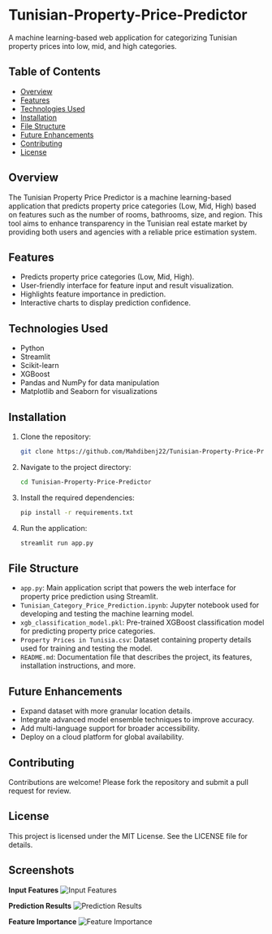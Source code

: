 # Tunisian-Property-Price-Predictor
A machine learning-based web application for categorizing Tunisian property prices into low, mid, and high categories.

## Table of Contents
- [Overview](#overview)
- [Features](#features)
- [Technologies Used](#technologies-used)
- [Installation](#installation)
- [File Structure](#file-structure)
- [Future Enhancements](#future-enhancements)
- [Contributing](#contributing)
- [License](#license)

## Overview
The Tunisian Property Price Predictor is a machine learning-based application that predicts property price categories (Low, Mid, High) based on features such as the number of rooms, bathrooms, size, and region. This tool aims to enhance transparency in the Tunisian real estate market by providing both users and agencies with a reliable price estimation system.

## Features
- Predicts property price categories (Low, Mid, High).
- User-friendly interface for feature input and result visualization.
- Highlights feature importance in prediction.
- Interactive charts to display prediction confidence.

## Technologies Used
- Python
- Streamlit
- Scikit-learn
- XGBoost
- Pandas and NumPy for data manipulation
- Matplotlib and Seaborn for visualizations

## Installation
1. Clone the repository:
   ```bash
   git clone https://github.com/Mahdibenj22/Tunisian-Property-Price-Predictor.git

2. Navigate to the project directory:
   ```bash
   cd Tunisian-Property-Price-Predictor
3. Install the required dependencies:
   ```bash
   pip install -r requirements.txt
4. Run the application:
   ```bash
   streamlit run app.py

## File Structure
- `app.py`:  Main application script that powers the web interface for property price prediction using Streamlit.
- `Tunisian_Category_Price_Prediction.ipynb`: Jupyter notebook used for developing and testing the machine learning model.
- `xgb_classification_model.pkl`: Pre-trained XGBoost classification model for predicting property price categories.
- `Property Prices in Tunisia.csv`: Dataset containing property details used for training and testing the model.
- `README.md`: Documentation file that describes the project, its features, installation instructions, and more.

  

## Future Enhancements
- Expand dataset with more granular location details.
- Integrate advanced model ensemble techniques to improve accuracy.
- Add multi-language support for broader accessibility.
- Deploy on a cloud platform for global availability.


## Contributing
Contributions are welcome! Please fork the repository and submit a pull request for review.

## License
This project is licensed under the MIT License. See the LICENSE file for details.

## Screenshots
**Input Features**
![Input Features](https://github.com/user-attachments/assets/59469a3c-9fc9-4b12-a839-906e03afd7ee)

**Prediction Results**
![Prediction Results](https://github.com/user-attachments/assets/10d29b82-4870-4055-b021-25a4bea65b5e)

**Feature Importance**
![Feature Importance](https://github.com/user-attachments/assets/1644aa60-d133-46b5-a852-cb663fbb4f24)
